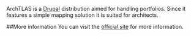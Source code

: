 ArchTLAS is a [Drupal](http://drupal.org) distribution aimed for handling portfolios. 
Since it features a simple mapping solution it is suited for architects.

##More information
You can visit the [official site](http://archtlas.com) for more information.